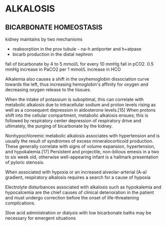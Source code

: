 # ALKALOSIS

## BICARBONATE HOMEOSTASIS

kidney maintains by two mechanisms 
- reabsorption in the prox tubule - na-h antiporter and h+atpase
- bicarb production in the distal nephron

fall of bicarbonate by 4 to 5 mmol/L for every 10 mmHg fall in pCO2.
0.5 mmHg increase in PaCO2 per 1 mmol/L increase in HCO

Alkalemia also causes a shift in the oxyhemoglobin dissociation curve towards the left, thus increasing hemoglobin's affinity for oxygen and decreasing oxygen release to the tissues.

When the intake of potassium is suboptimal, this can correlate with metabolic alkalosis due to intracellular sodium and proton levels rising as well as a consequent depression in aldosterone levels.[15] When protons shift into the cellular compartment, metabolic alkalosis ensues; this is followed by respiratory center depression of respiratory drive and ultimately, the purging of bicarbonate by the kidney.

Nonhypochloremic metabolic alkalosis associates with hypertension and is usually the result of syndromes of excess mineralocorticoid production. These generally correlate with signs of volume expansion, hypertension, and hypokalemia.[17] Persistent and projectile, non-bilious emesis in a two to six week old, otherwise well-appearing infant is a hallmark presentation of pyloric stenosis.

When associated with hypoxia or an increased alveolar-arterial (A-a) gradient, respiratory alkalosis requires a search for a cause of hypoxia

Electrolyte disturbances associated with alkalosis such as hypokalemia and hypocalcemia are the chief causes of clinical deterioration in the patient and must undergo correction before the onset of life-threatening complications. 

 Slow acid administration or dialysis with low bicarbonate baths may be necessary for emergent situations

